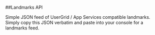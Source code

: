 ##Landmarks API

Simple JSON feed of UserGrid / App Services compatible landmarks. Simply copy this JSON verbatim and paste into your console for a landmarks feed.


